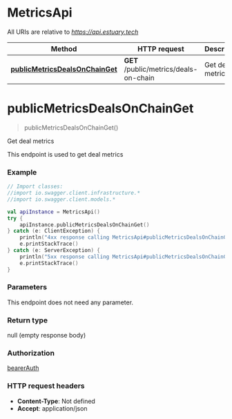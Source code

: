 # MetricsApi

All URIs are relative to *https://api.estuary.tech*

Method | HTTP request | Description
------------- | ------------- | -------------
[**publicMetricsDealsOnChainGet**](MetricsApi.md#publicMetricsDealsOnChainGet) | **GET** /public/metrics/deals-on-chain | Get deal metrics


<a name="publicMetricsDealsOnChainGet"></a>
# **publicMetricsDealsOnChainGet**
> publicMetricsDealsOnChainGet()

Get deal metrics

This endpoint is used to get deal metrics

### Example
```kotlin
// Import classes:
//import io.swagger.client.infrastructure.*
//import io.swagger.client.models.*

val apiInstance = MetricsApi()
try {
    apiInstance.publicMetricsDealsOnChainGet()
} catch (e: ClientException) {
    println("4xx response calling MetricsApi#publicMetricsDealsOnChainGet")
    e.printStackTrace()
} catch (e: ServerException) {
    println("5xx response calling MetricsApi#publicMetricsDealsOnChainGet")
    e.printStackTrace()
}
```

### Parameters
This endpoint does not need any parameter.

### Return type

null (empty response body)

### Authorization

[bearerAuth](../README.md#bearerAuth)

### HTTP request headers

 - **Content-Type**: Not defined
 - **Accept**: application/json

